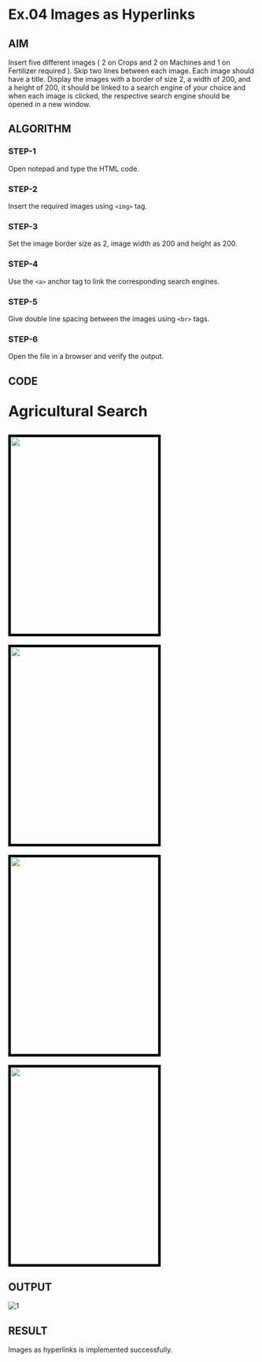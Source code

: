 # Ex.04 Images as Hyperlinks
## AIM
  Insert five different images ( 2 on Crops and 2 on Machines and 1 on Fertilizer required ). 
  Skip two lines between each image. Each image should have a title. 
  Display the images with a border of size 2, a width of 200, and a height of 200, 
  it should be linked to a search engine of your choice and when each image is clicked, 
  the respective search engine should be opened in a new window.

## ALGORITHM
### STEP-1
  Open notepad and type the HTML code.

### STEP-2
  Insert the required images using ```<img>``` tag.

### STEP-3
  Set the image border size as 2, image width as 200 and height as 200.

### STEP-4
  Use the ```<a>``` anchor tag to link the corresponding search engines.  

### STEP-5
  Give double line spacing between the images using ```<br>``` tags.
  
### STEP-6
  Open the file in a browser and verify the output.
  
## CODE
<html>
<head>
</head>
<body>
<p style="font-size:30px"><b>Agricultural Search</b></p>
<a href="https://milnepublishing.geneseo.edu/botany/chapter/rice/">
<img style="border:5px solid black;"src="/home/sec/Pictures/rice.jpeg"width=300" height="400"><br>
<br>
<a href="https://en.wikipedia.org/wiki/Wheat">
<img style="border:5px solid black;"src="/home/sec/Pictures/wheat.jpeg"width=300" height="400"><br>
<br>
<a href=https://www.zzhuayo.com/product/mini-plough/">
<img style="border:5px solid black;"src="/home/sec/Pictures/simple-plough.jpg"width=300" height="400"><br>
<br>
<a href=https://en.wikipedia.org/wiki/Fertilizer'>
<img style="border:5px solid black;"src="/home/sec/Pictures/fertilizer.jpeg"width=300" height="400"><br>
</a>
</body>
</html>

## OUTPUT
![1](https://github.com/Krithikadini/Ex04_Web-Design/assets/127816336/1adda9d3-0786-4c0a-929f-9bcf7bf3bb40)


## RESULT
 Images as hyperlinks is implemented successfully.
